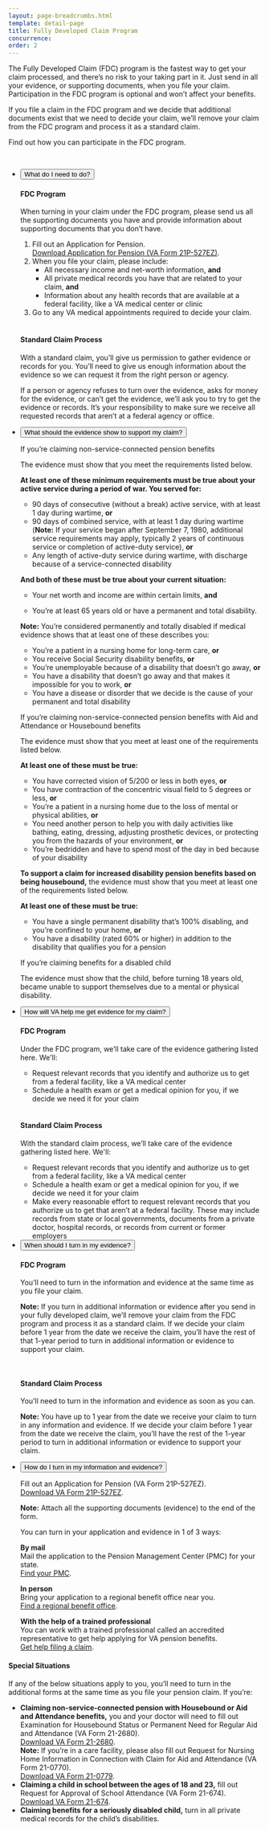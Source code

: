 ```yaml
---
layout: page-breadcrumbs.html
template: detail-page
title: Fully Developed Claim Program
concurrence:
order: 2
---
```


<div class="va-introtext">

The Fully Developed Claim (FDC) program is the fastest way to get your claim processed, and there’s no risk to your taking part in it. Just send in all your evidence, or supporting documents, when you file your claim. Participation in the FDC program is optional and won’t affect your benefits.

If you file a claim in the FDC program and we decide that additional documents exist that we need to decide your claim, we’ll remove your claim from the FDC program and process it as a standard claim.

Find out how you can participate in the FDC program.

<br>

</div>

<div class="usa-accordion">
<ul class="usa-unstyled-list">
<li>
<button class="usa-button-unstyled usa-accordion-button" aria-controls="need-to-do">What do I need to do?</button>
<div id="need-to-do" class="usa-accordion-content">

#### FDC Program

When turning in your claim under the FDC program, please send us all the supporting documents you have and provide information about supporting documents that you don’t have.

1. Fill out an Application for Pension. <br>
[Download Application for Pension (VA Form 21P-527EZ)](https://www.vba.va.gov/pubs/forms/VBA-21P-527EZ-ARE.pdf).
2. When you file your claim, please include:
    - All necessary income and net-worth information, **and**
    - All private medical records you have that are related to your claim, **and**
    - Information about any health records that are available at a federal facility, like a VA medical center or clinic
3. Go to any VA medical appointments required to decide your claim.


<br>

#### Standard Claim Process

With a standard claim, you’ll give us permission to gather evidence or records for you. You’ll need to give us enough information about the evidence so we can request it from the right person or agency.

If a person or agency refuses to turn over the evidence, asks for money for the evidence, or can’t get the evidence, we’ll ask you to try to get the evidence or records. It’s your responsibility to make sure we receive all requested records that aren’t at a federal agency or office.

</div>
</li>
<li>
<button class="usa-button-unstyled usa-accordion-button" aria-controls="evidence-must-show">What should the evidence show to support my claim?</button>
<div id="evidence-must-show" class="usa-accordion-content">

<h>If you’re claiming non-service-connected pension benefits</h> 

The evidence must show that you meet the requirements listed below.

**At least one of these minimum requirements must be true about your active service during a period of war. You served for:**

- 90 days of consecutive (without a break) active service, with at least 1 day during wartime, **or**
- 90 days of combined service, with at least 1 day during wartime <br>
    (**Note:** If your service began after September 7, 1980, additional service requirements may apply, typically 2 years of continuous service or completion of active-duty service), **or**
- Any length of active-duty service during wartime, with discharge because of a service-connected disability

**And both of these must be true about your current situation:**

- Your net worth and income are within certain limits, **and**

- You’re at least 65 years old or have a permanent and total disability. 

**Note:** You’re considered permanently and totally disabled if medical evidence shows that at least one of these describes you:

- You’re a patient in a nursing home for long-term care, **or**
- You receive Social Security disability benefits, **or**
- You’re unemployable because of a disability that doesn’t go away, **or**
- You have a disability that doesn’t go away and that makes it impossible for you to work, **or**
- You have a disease or disorder that we decide is the cause of your permanent and total disability


<h>If you’re claiming non-service-connected pension benefits with Aid and Attendance or Housebound benefits</h>

The evidence must show that you meet at least one of the requirements listed below.

**At least one of these must be true:**

  - You have corrected vision of 5/200 or less in both eyes, **or**
  - You have contraction of the concentric visual field to 5 degrees or less, **or**
  - You’re a patient in a nursing home due to the loss of mental or physical abilities, **or**
  - You need another person to help you with daily activities like bathing, eating, dressing, adjusting prosthetic devices, or protecting you from the hazards of your environment, **or**
  - You’re bedridden and have to spend most of the day in bed because of your disability


**To support a claim for increased disability pension benefits based on being housebound,** the evidence must show that you meet at least one of the requirements listed below.

**At least one of these must be true:**

  - You have a single permanent disability that’s 100% disabling, and you’re confined to your home, **or**
  - You have a disability (rated 60% or higher) in addition to the disability that qualifies you for a pension


<h>If you’re claiming benefits for a disabled child</h> 

The evidence must show that the child, before turning 18 years old, became unable to support themselves due to a mental or physical disability.

</div>
</li>
<li>
<button class="usa-button-unstyled usa-accordion-button" aria-controls="va-will-help">How will VA help me get evidence for my claim?</button>
<div id="va-will-help" class="usa-accordion-content">

#### FDC Program

Under the FDC program, we’ll take care of the evidence gathering listed here. We'll:

* Request relevant records that you identify and authorize us to get from a federal facility, like a VA medical center
* Schedule a health exam or get a medical opinion for you, if we decide we need it for your claim

<br>

#### Standard Claim Process

With the standard claim process, we’ll take care of the evidence gathering listed here. We'll:

* Request relevant records that you identify and authorize us to get from a federal facility, like a VA medical center
* Schedule a health exam or get a medical opinion for you, if we decide we need it for your claim
* Make every reasonable effort to request relevant records that you authorize us to get that aren’t at a federal facility. These may include records from state or local governments, documents from a private doctor, hospital records, or records from current or former employers

</div>
</li>
<li>
<button class="usa-button-unstyled usa-accordion-button" aria-controls="when-to-send">When should I turn in my evidence?</button>
<div id="when-to-send" class="usa-accordion-content">

#### FDC Program

You’ll need to turn in the information and evidence at the same time as you file your claim.

<div class="usa-alert usa-alert-warning no-background-image">

**Note:** If you turn in additional information or evidence after you send in your fully developed claim, we’ll remove your claim from the FDC program and process it as a standard claim. If we decide your claim before 1 year from the date we receive the claim, you’ll have the rest of that 1-year period to turn in additional information or evidence to support your claim.

</div>

<br>

#### Standard Claim Process

You’ll need to turn in the information and evidence as soon as you can.

<div class="usa-alert usa-alert-warning no-background-image">

**Note:** You have up to 1 year from the date we receive your claim to turn in any information and evidence. If we decide your claim before 1 year from the date we receive the claim, you’ll have the rest of the 1-year period to turn in additional information or evidence to support your claim.

</div>
</div>
</li>
<li>
<button class="usa-button-unstyled usa-accordion-button" aria-controls="where-to-send">How do I turn in my information and evidence?</button>
<div id="where-to-send" class="usa-accordion-content">

Fill out an Application for Pension (VA Form 21P-527EZ). <br>
[Download VA Form 21P-527EZ](https://www.vba.va.gov/pubs/forms/VBA-21P-527EZ-ARE.pdf).

**Note:** Attach all the supporting documents (evidence) to the end of the form.

You can turn in your application and evidence in 1 of 3 ways:

**By mail** <br>
Mail the application to the Pension Management Center (PMC) for your state. <br>
[Find your PMC](/pension/pension-management-center/).

**In person** <br>
Bring your application to a regional benefit office near you. <br>
[Find a regional benefit office](/facilities/).

**With the help of a trained professional** <br>
You can work with a trained professional called an accredited representative to get help applying for VA pension benefits. <br>
[Get help filing a claim](/disability-benefits/apply/help/).

</div>
</li>
</ul>
</div>

<div class="feature" markdown=“1”>

#### Special Situations

If any of the below situations apply to you, you’ll need to turn in the additional forms at the same time as you file your pension claim.
If you’re:
- **Claiming non-service-connected pension with Housebound or Aid and Attendance benefits,** you and your doctor will need to fill out Examination for Housebound Status or Permanent Need for Regular Aid and Attendance (VA Form 21-2680). <br>
[Download VA Form 21-2680](https://www.va.gov/vaforms/form_detail.asp?FormNo=21-2680). <br>
**Note:** If you’re in a care facility, please also fill out Request for Nursing Home Information in Connection with Claim for Aid and Attendance (VA Form 21-0770). <br>
[Download VA Form 21-0779](https://www.va.gov/vaforms/form_detail.asp?FormNo=21-0779).
- **Claiming a child in school between the ages of 18 and 23,** fill out Request for Approval of School Attendance (VA Form 21-674). <br>
[Download VA Form 21-674](https://www.va.gov/vaforms/form_detail.asp?FormNo=21-674).
- **Claiming benefits for a seriously disabled child,** turn in all private medical records for the child’s disabilities.


</div>

<script type="text/javascript" src="/js/vendor/uswds.min.js"></script>
